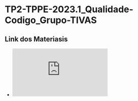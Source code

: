 # TP2-TPPE-2023.1_Qualidade-Codigo_Grupo-TIVAS

## Link dos Materiasis

* ![Simplicidade](https://github.com/Thiagof99/TP2-TPPE-2023.1_Qualidade-Codigo_Grupo-TIVAS/blob/main/simplicidade/README.md)
